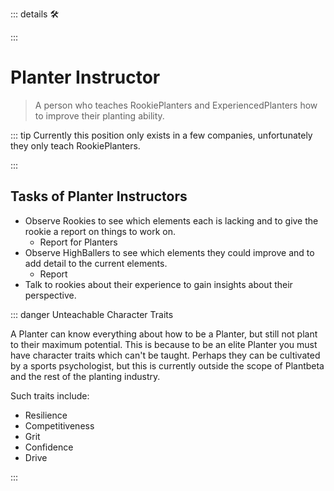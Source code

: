 ::: details 🛠



:::


# Planter Instructor

> A person who teaches RookiePlanters and ExperiencedPlanters how to improve their planting ability.


::: tip Currently this position only exists in a few companies, unfortunately they only teach RookiePlanters.

:::

## Tasks of Planter Instructors

- Observe Rookies to see which elements each is lacking and to give the rookie a report on things to work on.
    - Report for Planters
- Observe HighBallers to see which elements they could improve and to add detail to the current elements.
    - Report
- Talk to rookies about their experience to gain insights about their perspective.

::: danger Unteachable Character Traits

A Planter can know everything about how to be a Planter, but still not plant to their maximum potential. This is because to be an elite Planter you must have character traits which can't be taught. Perhaps they can be cultivated by a sports psychologist, but this is currently outside the scope of Plantbeta and the rest of the planting industry.  

Such traits include: 

- Resilience
- Competitiveness
- Grit
- Confidence
- Drive  

:::

